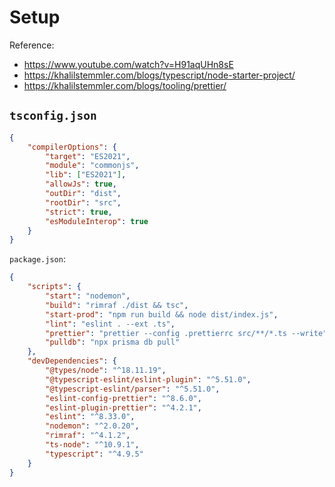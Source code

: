 # Setup

Reference: 

- <https://www.youtube.com/watch?v=H91aqUHn8sE>
- <https://khalilstemmler.com/blogs/typescript/node-starter-project/>
- <https://khalilstemmler.com/blogs/tooling/prettier/>

## `tsconfig.json`

```json
{
	"compilerOptions": {
		"target": "ES2021",
		"module": "commonjs",
		"lib": ["ES2021"],
		"allowJs": true,
		"outDir": "dist",
		"rootDir": "src",
		"strict": true,
		"esModuleInterop": true
	}
}

```

`package.json`:

```json
{
	"scripts": {
		"start": "nodemon",
		"build": "rimraf ./dist && tsc",
		"start-prod": "npm run build && node dist/index.js",
		"lint": "eslint . --ext .ts",
		"prettier": "prettier --config .prettierrc src/**/*.ts --write",
		"pulldb": "npx prisma db pull"
	},
	"devDependencies": {
		"@types/node": "^18.11.19",
		"@typescript-eslint/eslint-plugin": "^5.51.0",
		"@typescript-eslint/parser": "^5.51.0",
		"eslint-config-prettier": "^8.6.0",
		"eslint-plugin-prettier": "^4.2.1",
		"eslint": "^8.33.0",
		"nodemon": "^2.0.20",
		"rimraf": "^4.1.2",
		"ts-node": "^10.9.1",
		"typescript": "^4.9.5"
	}
}

```
